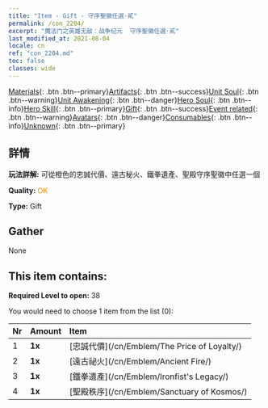 ```yaml
---
title: "Item - Gift - 守序聖徽任選·貳"
permalink: /con_2204/
excerpt: "魔法门之英雄无敌：战争纪元  守序聖徽任選·貳"
last_modified_at: 2021-08-04
locale: cn
ref: "con_2204.md"
toc: false
classes: wide
---
```

 [Materials](/ItemsCN/){: .btn .btn--primary}[Artifacts](/ItemsCN/Artifacts/){: .btn .btn--success}[Unit Soul](/ItemsCN/UnitSoul/){: .btn .btn--warning}[Unit Awakening](/ItemsCN/UnitAwakening/){: .btn .btn--danger}[Hero Soul](/ItemsCN/HeroSoul/){: .btn .btn--info}[Hero Skill](/ItemsCN/HeroSkill/){: .btn .btn--primary}[Gift](/ItemsCN/Gift/){: .btn .btn--success}[Event related](/ItemsCN/Events/){: .btn .btn--warning}[Avatars](/ItemsCN/Avatars/){: .btn .btn--danger}[Consumables](/ItemsCN/Consumables/){: .btn .btn--info}[Unknown](/ItemsCN/Unknown/){: .btn .btn--primary}

## 詳情
 **玩法詳解:** 可從橙色的忠誠代價、遠古秘火、鐵拳遺產、聖殿守序聖徽中任選一個

 **Quality:** <span style="color: #FF8C00">OK</span>

 **Type:** Gift

## Gather

  None

## This item contains:

 **Required Level to open:** 38

 You would need to choose 1 item from the list (0):

  | Nr | Amount |     Item    |
  |:---|:-------|:------------|
  | 1 |  **1x** | [忠誠代價](/cn/Emblem/The Price of Loyalty/) |  | 
  | 2 |  **1x** | [遠古祕火](/cn/Emblem/Ancient Fire/) |  | 
  | 3 |  **1x** | [鐵拳遺產](/cn/Emblem/Ironfist's Legacy/) |  | 
  | 4 |  **1x** | [聖殿秩序](/cn/Emblem/Sanctuary of Kosmos/) |  | 
